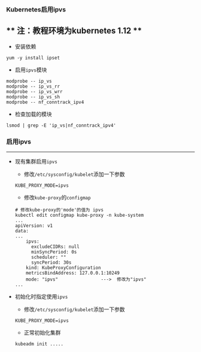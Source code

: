 ### Kubernetes启用ipvs
** 注：教程环境为kubernetes 1.12 **
--------

* 安装依赖

```
yum -y install ipset
```

* 启用`ipvs`模块

```
modprobe -- ip_vs
modprobe -- ip_vs_rr
modprobe -- ip_vs_wrr
modprobe -- ip_vs_sh
modprobe -- nf_conntrack_ipv4
```

* 检查加载的模块

```
lsmod | grep -E 'ip_vs|nf_conntrack_ipv4'
```

### 启用ipvs
---

* 现有集群启用`ipvs`

	* 修改`/etc/sysconfig/kubelet`添加一下参数
	```
	KUBE_PROXY_MODE=ipvs
	```

	* 修改`kube-proxy`的`configmap`
	```
	# 修改kube-proxy的'mode'的值为 ipvs
	kubectl edit configmap kube-proxy -n kube-system
	...
	apiVersion: v1
	data:
	...
		ipvs:
	      excludeCIDRs: null
	      minSyncPeriod: 0s
	      scheduler: ""
	      syncPeriod: 30s
	    kind: KubeProxyConfiguration
	    metricsBindAddress: 127.0.0.1:10249
	    mode: "ipvs"				--->  修改为"ipvs"
	...
	```

* 初始化时指定使用`ipvs`

	* 修改`/etc/sysconfig/kubelet`添加一下参数
	```
	KUBE_PROXY_MODE=ipvs
	```

	* 正常初始化集群
	```
	kubeadm init .....
	```